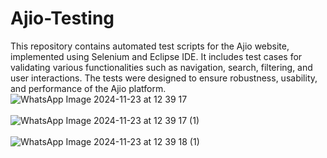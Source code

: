 # Ajio-Testing
This repository contains automated test scripts for the Ajio website, implemented using Selenium and Eclipse IDE. It includes test cases for validating various functionalities such as navigation, search, filtering, and user interactions. The tests were designed to ensure robustness, usability, and performance of the Ajio platform.
![WhatsApp Image 2024-11-23 at 12 39 17](https://github.com/user-attachments/assets/349d1f94-46e4-49b8-ae29-77621911c431)
<br>
<br>
![WhatsApp Image 2024-11-23 at 12 39 17 (1)](https://github.com/user-attachments/assets/69924490-7247-45f6-9c93-532df38dae00)
<br>
<br>
![WhatsApp Image 2024-11-23 at 12 39 18 (1)](https://github.com/user-attachments/assets/c9e74b11-8e54-4638-a95c-62d02d2f4037)
